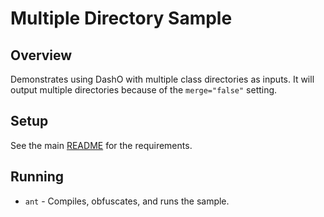 # Multiple Directory Sample

## Overview

Demonstrates using DashO with multiple class directories as inputs.
It will output multiple directories because of the `merge="false"` setting.

## Setup

See the main [README](../README.md) for the requirements.

## Running

* `ant` - Compiles, obfuscates, and runs the sample.